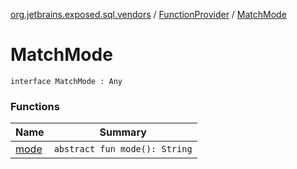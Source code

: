 [org.jetbrains.exposed.sql.vendors](../../index.md) / [FunctionProvider](../index.md) / [MatchMode](.)

# MatchMode

`interface MatchMode : Any`

### Functions

| Name | Summary |
|---|---|
| [mode](mode.md) | `abstract fun mode(): String` |
